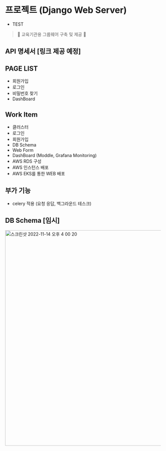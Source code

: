 # 프로젝트 (Django Web Server)
- TEST
> 🐤 교육기관용 그룹웨어 구축 및 제공 🐤

## API 명세서 [링크 제공 예정]

## PAGE LIST
- 회원가입
- 로그인
- 비밀번호 찾기
- DashBoard

## Work Item
- 클러스터
- 로그인
- 회원가입
- DB Schema
- Web Form
- DashBoard (Moddle, Grafana Monitoring)
- AWS RDS 구성
- AWS 인스턴스 배포
- AWS EKS를 통한 WEB 배포

## 부가 기능
- celery 적용 (요청 응답, 백그라운드 테스크)

## DB Schema [임시]
<img width="698" alt="스크린샷 2022-11-14 오후 4 00 20" src="https://user-images.githubusercontent.com/70618223/201595336-c0334801-8ac6-4a29-8931-0740813015c2.png">


